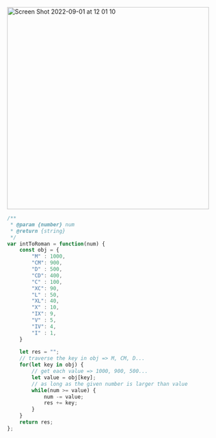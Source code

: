 <img width="472" alt="Screen Shot 2022-09-01 at 12 01 10" src="https://user-images.githubusercontent.com/37787994/187992220-4f99386c-0e6c-4688-9028-ed1ed0c45fdd.png">


```js
/**
 * @param {number} num
 * @return {string}
 */
var intToRoman = function(num) {
    const obj = {
        "M" : 1000,
        "CM": 900,
        "D" : 500,
        "CD": 400,
        "C" : 100,
        "XC": 90,
        "L" : 50,
        "XL": 40,
        "X" : 10,
        "IX": 9,
        "V" : 5,
        "IV": 4,
        "I" : 1,
    }
    
    let res = "";
    // traverse the key in obj => M, CM, D...
    for(let key in obj) {
        // get each value => 1000, 900, 500...
        let value = obj[key];
        // as long as the given number is larger than value
        while(num >= value) {
            num -= value;
            res += key;
        }
    }
    return res;
};
```
